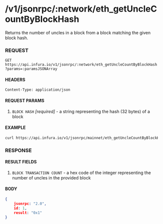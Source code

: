 # /v1/jsonrpc/:network/eth_getUncleCountByBlockHash

Returns the number of uncles in a block from a block matching the given block hash.

### REQUEST

`GET https://api.infura.io/v1/jsonrpc/:network/eth_getUncleCountByBlockHash?params=:paramsJSONArray`

#### HEADERS

`Content-Type: application/json`

#### REQUEST PARAMS
1. `BLOCK HASH` _[required]_ - a string representing the hash (32 bytes) of a block

#### EXAMPLE
```bash
curl https://api.infura.io/v1/jsonrpc/mainnet/eth_getUncleCountByBlockHash?params=["0xb3b20624f8f0f86eb50dd04688409e5cea4bd02d700bf6e79e9384d47d6a5a35"]
```

### RESPONSE

#### RESULT FIELDS
1. `BLOCK TRANSACTION COUNT` - a hex code of the integer representing the number of uncles in the provided block 

#### BODY

```json
{
    jsonrpc: "2.0",
    id: 1,
    result: "0x1"
}
```
